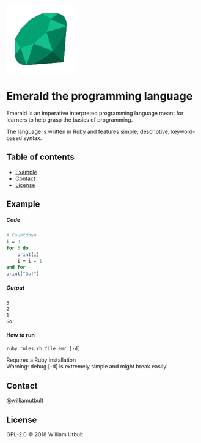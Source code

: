 [small]: docs/images/emerald_small.png
![emerald][small]

# Emerald the programming language

Emerald is an imperative interpreted programming language meant for
learners to help grasp the basics of programming.

The language is written in Ruby and features simple, descriptive, keyword-based syntax.

## Table of contents
* [Example](#example)
* [Contact](#contact)
* [License](#license)

## Example
[example]: #example

##### Code
```Ruby
# Countdown
i = 3
for 3 do
    print(i)
    i = i - 1
end for
print("Go!")
```

##### Output
```
3
2
1
Go!
```

#### How to run
```
ruby rules.rb file.emr [-d]
```
Requires a Ruby installation  
Warning: debug [-d] is extremely simple and might break easily!

## Contact
[contact]: #contact
[@williamutbult](https://github.com/williamutbult "William Utbult")



## License
[license]: #license
GPL-2.0 © 2018 William Utbult
